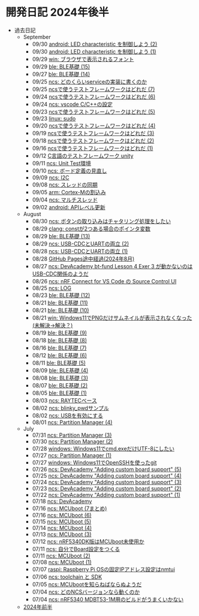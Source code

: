 # 開発日記 2024年後半

* 過去日記
  * September
    * 09/30 [android: LED characteristic を制御しよう (2)](/2024/09/20240930-and2.html)
    * 09/30 [android: LED characteristic を制御しよう (1)](/2024/09/20240930-and.html)
    * 09/29 [win: ブラウザで表示されるフォント](/2024/09/20240929-win.html)
    * 09/29 [ble: BLE基礎 (15)](/2024/09/20240928-ble.html)
    * 09/27 [ble: BLE基礎 (14)](/2024/09/20240926-ble.html)
    * 09/25 [ncs: どのくらいserviceの実装に書くのか](/2024/09/20240925-ble.html)
    * 09/25 [ncsで使うテストフレームワークはどれだ (7)](/2024/09/20240925-test.html)
    * 09/24 [ncsで使うテストフレームワークはどれだ (6)](/2024/09/20240924-test.html)
    * 09/24 [ncs: vscode C/C++の設定](/2024/09/20240924-ncs.html)
    * 09/23 [ncsで使うテストフレームワークはどれだ (5)](/2024/09/20240923-test.html)
    * 09/23 [linux: sudo](/2024/09/20240923-linux.html)
    * 09/20 [ncsで使うテストフレームワークはどれだ (4)](/2024/09/20240920-test.html)
    * 09/19 [ncsで使うテストフレームワークはどれだ (3)](/2024/09/20240919-test.html)
    * 09/18 [ncsで使うテストフレームワークはどれだ (2)](/2024/09/20240918-test.html)
    * 09/16 [ncsで使うテストフレームワークはどれだ (1)](/2024/09/20240916-test.html)
    * 09/12 [C言語のテストフレームワーク unity](/2024/09/20240912-test.html)
    * 09/11 [ncs: Unit Test環境](/2024/09/20240911-test.html)
    * 09/10 [ncs: ボード定義の見直し](/2024/09/20240910-ncs.html)
    * 09/09 [ncs: I2C](/2024/09/20240909-ncs.html)
    * 09/08 [ncs: スレッドの同期](/2024/09/20240907-ncs.html)
    * 09/05 [arm: Cortex-Mの割込み](/2024/09/20240905-arm.html)
    * 09/04 [ncs: マルチスレッド](/2024/09/20240904-ncs.html)
    * 09/02 [android: APIレベル更新](/2024/09/20240902-and.html)
  * August
    * 08/30 [ncs: ボタンの取り込みはチャタリング処理をしたい](/2024/08/20240830-ncs.html)
    * 08/29 [clang: constが2つある場合のポインタ変数](/2024/08/20240829-c.html)
    * 08/29 [ble: BLE基礎 (13)](/2024/08/20240829-ble.html)
    * 08/29 [ncs: USB-CDCとUARTの両立 (2)](/2024/08/20240829-ncs.html)
    * 08/28 [ncs: USB-CDCとUARTの両立 (1)](/2024/08/20240828-ncs.html)
    * 08/28 [GitHub Pages途中経過(2024年8月)](/2024/08/20240828-ghp.html)
    * 08/27 [ncs: DevAcademy bt-fund Lesson 4 Exer 3 が動かないのはUSB-CDC関係のようだ](/2024/08/20240827-ncs.html)
    * 08/26 [ncs: nRF Connect for VS Code の Source Control UI](/2024/08/20240826-ncs.html)
    * 08/25 [ncs: LOG](/2024/08/20240825-ncs.html)
    * 08/23 [ble: BLE基礎 (12)](/2024/08/20240822-ble.html)
    * 08/21 [ble: BLE基礎 (11)](/2024/08/20240821-ble.html)
    * 08/21 [ble: BLE基礎 (10)](/2024/08/20240820-ble.html)
    * 08/21 [win: Windows11でPNGだけサムネイルが表示されなくなった(未解決→解決？)](/2024/08/20240821-win.html)
    * 08/19 [ble: BLE基礎 (9)](/2024/08/20240819-ble.html)
    * 08/18 [ble: BLE基礎 (8)](/2024/08/20240818-ble.html)
    * 08/16 [ble: BLE基礎 (7)](/2024/08/20240816-ble.html)
    * 08/12 [ble: BLE基礎 (6)](/2024/08/20240812-ble.html)
    * 08/11 [ble: BLE基礎 (5)](/2024/08/20240811-ble.html)
    * 08/09 [ble: BLE基礎 (4)](/2024/08/20240809-ble.html)
    * 08/08 [ble: BLE基礎 (3)](/2024/08/20240808-ble.html)
    * 08/07 [ble: BLE基礎 (2)](/2024/08/20240807-ble.html)
    * 08/05 [ble: BLE基礎 (1)](/2024/08/20240805-ble.html)
    * 08/03 [ncs: RAYTECベース](/2024/08/20240803-ncs.html)
    * 08/02 [ncs: blinky_pwdサンプル](/2024/08/20240802-pwm.html)
    * 08/02 [ncs: USBを有効にする](/2024/08/20240802-ncs.html)
    * 08/01 [ncs: Partition Manager (4)](/2024/08/20240801-ncs.html)
  * July
    * 07/31 [ncs: Partition Manager (3)](/2024/07/20240731-ncs.html)
    * 07/30 [ncs: Partition Manager (2)](/2024/07/20240730-ncs.html)
    * 07/28 [windows: Windows11でcmd.exeだけUTF-8にしたい](/2024/07/20240728-utf.html)
    * 07/27 [ncs: Partition Manager (1)](/2024/07/20240727-ncs.html)
    * 07/27 [windows: Windows11でOpenSSHを使ったgit](/2024/07/20240727-ssh.html)
    * 07/26 [ncs: DevAcademy "Adding custom board support" (5)](/2024/07/20240726-da.html)
    * 07/25 [ncs: DevAcademy "Adding custom board support" (4)](/2024/07/20240725-da.html)
    * 07/24 [ncs: DevAcademy "Adding custom board support" (3)](/2024/07/20240724-da.html)
    * 07/23 [ncs: DevAcademy "Adding custom board support" (2)](/2024/07/20240723-da.html)
    * 07/22 [ncs: DevAcademy "Adding custom board support" (1)](/2024/07/20240722-da.html)
    * 07/18 [ncs: DevAcademy](/2024/07/20240718-da.html)
    * 07/16 [ncs: MCUboot (7まとめ)](/2024/07/20240716-boot2.html)
    * 07/16 [ncs: MCUboot (6)](/2024/07/20240716-boot.html)
    * 07/15 [ncs: MCUboot (5)](/2024/07/20240715-boot.html)
    * 07/14 [ncs: MCUboot (4)](/2024/07/20240714-boot.html)
    * 07/13 [ncs: MCUboot (3)](/2024/07/20240713-boot.html)
    * 07/12 [ncs: nRF5340DK版はMCUboot未使用か](/2024/07/20240712-53dk.html)
    * 07/11 [ncs: 自分でBoard設定をつくる](/2024/07/20240711-dts.html)
    * 07/11 [ncs: MCUboot (2)](/2024/07/20240711-boot.html)
    * 07/08 [ncs: MCUboot (1)](/2024/07/20240708-boot.html)
    * 07/07 [raspi: Raspberry Pi OSの固定IPアドレス設定はnmtui](/2024/07/20240707-raspi.html)
    * 07/06 [ncs: toolchain と SDK](/2024/07/20240706-ncs.html)
    * 07/05 [ncs: MCUbootを知らねばならぬようだ](/2024/07/20240705-boot.html)
    * 07/04 [ncs: どのNCSバージョンなら動くのか](/2024/07/20240704-ncs.html)
    * 07/04 [ncs: nRF5340 MDBT53-1M用のビルドがうまくいかない](/2024/07/20240704-mdbt.html)
  * [2024年前半](2024-1.html)
